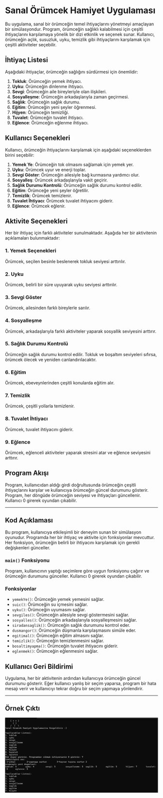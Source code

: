 # Sanal Örümcek Hamiyet Uygulaması

Bu uygulama, sanal bir örümceğin temel ihtiyaçlarını yönetmeyi amaçlayan bir simülasyondur. Program, örümceğin sağlıklı kalabilmesi için çeşitli ihtiyaçlarını karşılamaya yönelik bir dizi etkinlik ve seçenek sunar. Kullanıcı, örümceğin açlık, susuzluk, uyku, temizlik gibi ihtiyaçlarını karşılamak için çeşitli aktiviteler seçebilir.

## İhtiyaç Listesi

Aşağıdaki ihtiyaçlar, örümceğin sağlığını sürdürmesi için önemlidir:

1. **Tokluk**: Örümceğin yemek ihtiyacı.
2. **Uyku**: Örümceğin dinlenme ihtiyacı.
3. **Sevgi**: Örümceğin aile bireyleriyle olan ilişkileri.
4. **Sosyalleşme**: Örümceğin arkadaşlarıyla zaman geçirmesi.
5. **Sağlık**: Örümceğin sağlık durumu.
6. **Eğitim**: Örümceğin yeni şeyler öğrenmesi.
7. **Hijyen**: Örümceğin temizliği.
8. **Tuvalet**: Örümceğin tuvalet ihtiyacı.
9. **Eğlence**: Örümceğin eğlenme ihtiyacı.

## Kullanıcı Seçenekleri

Kullanıcı, örümceğin ihtiyaçlarını karşılamak için aşağıdaki seçeneklerden birini seçebilir:

1. **Yemek Ye**: Örümceğin tok olmasını sağlamak için yemek yer.
2. **Uyku**: Örümcek uyur ve enerji toplar.
3. **Sevgi Göster**: Örümceğin ailesiyle bağ kurmasına yardımcı olur.
4. **Sosyalleş**: Örümcek arkadaşlarıyla vakit geçirir.
5. **Sağlık Durumu Kontrolü**: Örümceğin sağlık durumu kontrol edilir.
6. **Eğitim**: Örümceğe yeni şeyler öğretilir.
7. **Temizlik**: Örümcek temizlenir.
8. **Tuvalet İhtiyacı**: Örümcek tuvalet ihtiyacını giderir.
9. **Eğlence**: Örümcek eğlenir.

## Aktivite Seçenekleri

Her bir ihtiyaç için farklı aktiviteler sunulmaktadır. Aşağıda her bir aktivitenin açıklamaları bulunmaktadır:

### 1. Yemek Seçenekleri
Örümcek, seçilen besinle beslenerek tokluk seviyesi arttırılır.

### 2. Uyku
Örümcek, belirli bir süre uyuyarak uyku seviyesi arttırılır.

### 3. Sevgi Göster
Örümcek, ailesinden farklı bireylerle sarılır.

### 4. Sosyalleşme
Örümcek, arkadaşlarıyla farklı aktiviteler yaparak sosyallik seviyesini arttırır.

### 5. Sağlık Durumu Kontrolü
Örümceğin sağlık durumu kontrol edilir. Tokluk ve boşaltım seviyeleri sıfırsa, örümcek ölecek ve yeniden canlandırılacaktır.

### 6. Eğitim
Örümcek, ebeveynlerinden çeşitli konularda eğitim alır.

### 7. Temizlik
Örümcek, çeşitli yollarla temizlenir.

### 8. Tuvalet İhtiyacı
Örümcek, tuvalet ihtiyacını giderir.

### 9. Eğlence
Örümcek, eğlenceli aktiviteler yaparak stresini atar ve eğlence seviyesini arttırır.

## Program Akışı

Program, kullanıcıdan aldığı girdi doğrultusunda örümceğin çeşitli ihtiyaçlarını karşılar ve kullanıcıya örümceğin güncel durumunu gösterir. Program, her döngüde örümceğin seviyesi ve ihtiyaçları güncellenir. Kullanıcı 0 girerek oyundan çıkabilir.

---

## Kod Açıklaması

Bu program, kullanıcıya etkileşimli bir deneyim sunan bir simülasyon oyunudur. Programda her bir ihtiyaç ve aktivite için fonksiyonlar mevcuttur. Her fonksiyon, örümceğin belirli bir ihtiyacını karşılamak için gerekli değişkenleri günceller.

### `main()` Fonksiyonu
Program, kullanıcının yaptığı seçimlere göre uygun fonksiyonu çağırır ve örümceğin durumunu günceller. Kullanıcı 0 girerek oyundan çıkabilir.

### Fonksiyonlar
- `yemekYe()`: Örümceğin yemek yemesini sağlar.
- `suic()`: Örümceğin su içmesini sağlar.
- `uyku()`: Örümceğin uyumasını sağlar.
- `sevgiles()`: Örümceğin ailesiyle sevgi göstermesini sağlar.
- `sosyalles()`: Örümceğin arkadaşlarıyla sosyalleşmesini sağlar.
- `siradansaglik()`: Örümceğin sağlık durumunu kontrol eder.
- `dusmangor()`: Örümceğin düşmanla karşılaşmasını simüle eder.
- `egitimal()`: Örümceğin eğitim almasını sağlar.
- `temizlik()`: Örümceğin temizlenmesini sağlar.
- `bosaltimyapma()`: Örümceğin tuvalet ihtiyacını giderir.
- `eglenmek()`: Örümceğin eğlenmesini sağlar.

## Kullanıcı Geri Bildirimi

Uygulama, her bir aktivitenin ardından kullanıcıya örümceğin güncel durumunu gösterir. Eğer kullanıcı yanlış bir seçim yaparsa, program bir hata mesajı verir ve kullanıcıyı tekrar doğru bir seçim yapmaya yönlendirir.

---

## Örnek Çıktı

 ![Oyun Görüntüsü 1](orumcek.png) 
